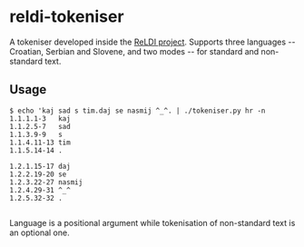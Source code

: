 # reldi-tokeniser

A tokeniser developed inside the [ReLDI project](https://reldi.spur.uzh.ch). Supports three languages -- Croatian, Serbian and Slovene, and two modes -- for standard and non-standard text.

## Usage

```
$ echo 'kaj sad s tim.daj se nasmij ^_^. | ./tokeniser.py hr -n
1.1.1.1-3	kaj
1.1.2.5-7	sad
1.1.3.9-9	s
1.1.4.11-13	tim
1.1.5.14-14	.

1.2.1.15-17	daj
1.2.2.19-20	se
1.2.3.22-27	nasmij
1.2.4.29-31	^_^
1.2.5.32-32	.


```

Language is a positional argument while tokenisation of non-standard text is an optional one.
